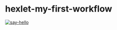 # hexlet-my-first-workflow
[![say-hello](https://github.com/maximl93/hexlet-my-first-workflow/actions/workflows/say-hello.yml/badge.svg)](https://github.com/maximl93/hexlet-my-first-workflow/actions/workflows/say-hello.yml)
